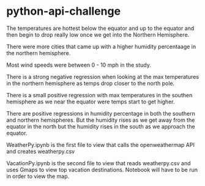 # python-api-challenge
The temperatures are hottest below the equator and up to the equator and then begin to drop really low once we get into the Northern Hemisphere. 

There were more cities that came up with a higher humidity percentaage in the northern hemisphere. 

Most wind speeds were between 0 - 10 mph in the study.

There is a strong negative regression when looking at the max temperatures in the northern hemisphere as temps drop closer to the north pole. 

There is a small positive regression with max temperatures in the southen hemisphere as we near the equator were temps start to get higher. 

There are positive regressions in humidity percentage in both the southern and northern hemispheres. But the humidity rises as we get away from the equator in the north but the humidity rises in the south as we approach the equator. 

WeatherPy.ipynb is the first file to view that calls the openweathermap API and creates weatherpy.csv  

VacationPy.ipynb is the second file to view that reads weatherpy.csv and uses Gmaps to view top vacation destinations. Notebook will have to be run in order to view the map. 
